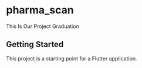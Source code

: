 # pharma_scan

This Is Our Project Graduation 
## Getting Started

This project is a starting point for a Flutter application.
